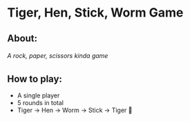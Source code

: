 # Tiger, Hen, Stick, Worm Game
## About:
###### A rock, paper, scissors kinda game 
## How to play:
- A single player
- 5 rounds in total
- Tiger -> Hen -> Worm -> Stick -> Tiger 🔄
